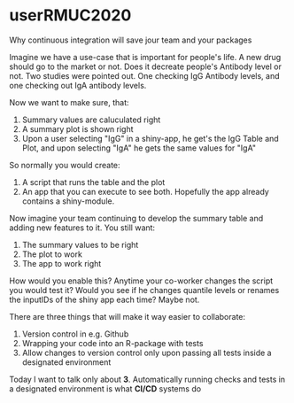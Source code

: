 # userRMUC2020
Why continuous integration will save jour team and your packages

Imagine we have a use-case that is important for people's life. A new drug should go to the market or not. Does it decreate people's Antibody level or not. Two studies were pointed out. One checking IgG Antibody levels, and one checking out IgA antibody levels.

Now we want to make sure, that:

1. Summary values are caluculated right
2. A summary plot is shown right
3. Upon a user selecting "IgG" in a shiny-app, he get's the IgG Table and Plot, and upon selecting "IgA" he gets the same values for "IgA"

So normally you would create:

1) A script that runs the table and the plot
2) An app that you can execute to see both. Hopefully the app already contains a shiny-module.

Now imagine your team continuing to develop the summary table and adding new features to it. You still want:

1. The summary values to be right
2. The plot to work
3. The app to work right

How would you enable this? Anytime your co-worker changes the script you would test it? Would you see if he changes quantile levels or renames the inputIDs of the shiny app each time? Maybe not.

There are three things that will make it way easier to collaborate:

1. Version control in e.g. Github
2. Wrapping your code into an R-package with tests
3. Allow changes to version control only upon passing all tests inside a designated environment

Today I want to talk only about **3**. Automatically running checks and tests in a designated environment is what **CI/CD** systems do


